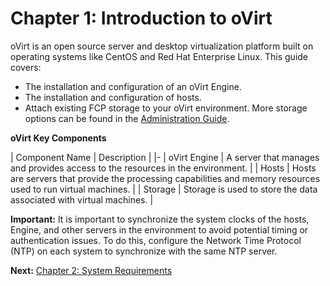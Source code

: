 # Chapter 1: Introduction to oVirt

oVirt is an open source server and desktop virtualization platform built on operating systems like CentOS and Red Hat Enterprise Linux. This guide covers:

* The installation and configuration of an oVirt Engine.
* The installation and configuration of hosts.
* Attach existing FCP storage to your oVirt environment. More storage options can be found in the [Administration Guide](/documentation/admin-guide/administration-guide/).

**oVirt Key Components**

| Component Name | Description |
|-
| oVirt Engine | A server that manages and provides access to the resources in the environment. |
| Hosts | Hosts are servers that provide the processing capabilities and memory resources used to run virtual machines. |
| Storage | Storage is used to store the data associated with virtual machines. |

**Important:** It is important to synchronize the system clocks of the hosts, Engine, and other servers in the environment to avoid potential timing or authentication issues. To do this, configure the Network Time Protocol (NTP) on each system to synchronize with the same NTP server.

**Next:** [Chapter 2: System Requirements](../chap-System_Requirements)
